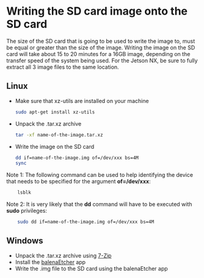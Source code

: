 # Writing the SD card image onto the SD card

The size of the SD card that is going to be used to write the image to, must be equal or greater than the size of the image.
Writing the image on the SD card will take about 15 to 20 minutes for a 16GB image, depending on the transfer speed of the system being used. 
For the Jetson NX, be sure to fully extract all 3 image files to the same location.
## Linux
* Make sure that xz-utils are installed on your machine
    ~~~sh
    sudo apt-get install xz-utils
    ~~~
* Unpack the .tar.xz archive
    ~~~sh
    tar -xf name-of-the-image.tar.xz
    ~~~
* Write the image on the SD card
    ~~~sh
    dd if=name-of-the-image.img of=/dev/xxx bs=4M
    sync
    ~~~
    
Note 1: The following command can be used to help identifying the device that needs to be specified for the argument **of=/dev/xxx**:
~~~sh
    lsblk
~~~
Note 2: It is very likely that the **dd** command will have to be executed with **sudo** privileges:
~~~sh
    sudo dd if=name-of-the-image.img of=/dev/xxx bs=4M
~~~


## Windows
* Unpack the .tar.xz archive using [7-Zip](https://www.7-zip.org/)
* Install the [balenaEtcher](https://www.balena.io/etcher/) app
* Write the .img file to the SD card using the balenaEtcher app
